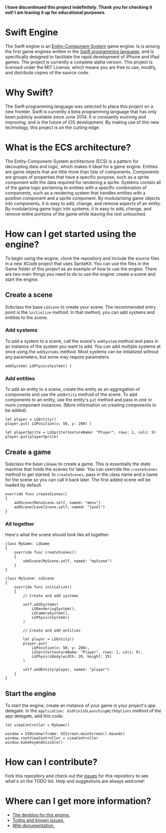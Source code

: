 **I have discontinued this project indefinitely. Thank you for checking it out! I am leaving it up for educational purposes.**

# Swift Engine

The Swift engine is an [Entity-Component-System](http://en.wikipedia.org/wiki/Entity_component_system) game engine. Is is among the first game engines written in the [Swift programming language](https://developer.apple.com/swift/), and is specifically designed to facilitate the rapid development of iPhone and iPad games. The project is currently a complete alpha version. This project is licensed under the MIT License, which means you are free to use, modify, and distribute copies of the source code.

# Why Swift?

The Swift programming language was selected to place this project on a new frontier. Swift is currently a beta programming language that has only been publicly available since June 2014. It is constantly evolving and improving, and is the future of iOS development. By making use of this new technology, this project is on the cutting edge.

# What is the ECS architecture?

The Entity-Component-System architecture (ECS) is a pattern for decoupling data and logic, which makes it ideal for a game engine. Entities are game objects that are little more than lists of components. Components are groups of properties that have a specific purpose, such as a sprite component with the data required for rendering a sprite. Systems contain all of the game logic pertaining to entities with a specific combination of components, such as a rendering system that handles entities with a position component and a sprite component. By modularizing game objects into components, it is easy to add, change, and remove aspects of an entity. By modularizing game logic into systems, it is easy to add, change, and remove entire portions of the game while leaving the rest untouched.

# How can I get started using the engine?

To begin using the engine, clone the repository and include the source files in a new XCode project that uses SpriteKit. You can use the files in the Game folder of this project as an example of how to use the engine. There are two main things you need to do to use the engine: create a scene and start the engine.

## Create a scene

Subclass the base `LGScene` to create your scene. The recommended entry point is the `initialize` method. In that method, you can add systems and entities to the scene.

### Add systems

To add a system to a scene, call the scene's `addSystem` method and pass in an instance of the system you want to add. You can add multiple systems at once using the `addSystems` method. Most systems can be initialized without any parameters, but some may require parameters.

	addSystem( LGPhysicsSystem() )

### Add entities

To add an entity to a scene, create the entity as an aggregation of components and use the `addEntity` method of the scene. To add components to an entity, use the entity's `put` method and pass in one or more component instances. (More information on creating components to be added).

	let player = LGEntity()
	player.put( LGPosition(x: 50, y: 200) )
	
	let playerSprite = LGSprite(textureName: "Player", rows: 1, cols: 9)
	player.put(playerSprite)

## Create a game

Subclass the base `LGGame` to create a game. This is essentially the state machine that holds the scenes for later. You can override the `createScenes` method to get started. In `createScenes`, pass in the class name and a name for the scene so you can call it back later. The first added scene will be loaded by default.

	override func createScenes()
	{
		addScene(MenuScene.self, named: "menu")
		addScene(LevelScene.self, named: "level")
	}

### All together

Here's what the scene should look like all together:

	class MyGame: LGGame
	{
		override func createScenes()
		{
			addScene(MyScene.self, named: "myScene")
		}
	}

	class MyScene: LGScene
	{
		override func initialize()
		{
			// Create and add systems
			
			self.addSystems(
				LGRenderingSystem(),
				LGCameraSystem(),
				LGPhysicsSystem()
			)
			
			// Create and add entities
			
			let player = LGEntity()
			player.put(
				LGPosition(x: 50, y: 200),
				LGSprite(textureName: "Player", rows: 1, cols: 9),
				LGPhysicsBody(width: 20, height: 35)
			)
			
			self.addEntity(player, named: "player")
		}
	}

## Start the engine

To start the engine, create an instance of your game in your project's app delegate. In the `application: didFinishLaunchingWithOptions` method of the app delegate, add this code:

	let viewController = MyGame()
	
	window = UIWindow(frame: UIScreen.mainScreen().bounds)
	window.rootViewController = viewController
	window.makeKeyAndVisible()

# How can I contribute?

Fork this repository and check out the [issues](https://github.com/thelukester92/swift-engine/issues) for this repository to see what's on the TODO list. Help and suggestions are always welcome!

# Where can I get more information?

* [The devblog for this engine.](http://devblog.lukesterwebdesign.com/)
* [Todos and known issues.](https://github.com/thelukester92/swift-engine/issues)
* [Wiki documentation.](https://github.com/thelukester92/swift-engine/wiki)
